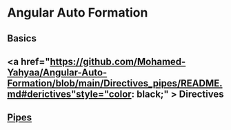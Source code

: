 # Angular Auto Formation 


## Basics  


## <a href="https://github.com/Mohamed-Yahyaa/Angular-Auto-Formation/blob/main/Directives_pipes/README.md#derictives"style="color: black;" > Directives </a>


## <a href="https://github.com/Mohamed-Yahyaa/Angular-Auto-Formation/blob/main/Directives_pipes/Pipes.md" > Pipes </a>